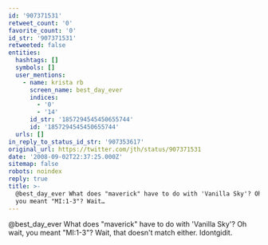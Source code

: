 ```yaml
---
id: '907371531'
retweet_count: '0'
favorite_count: '0'
id_str: '907371531'
retweeted: false
entities:
  hashtags: []
  symbols: []
  user_mentions:
    - name: krista rb
      screen_name: best_day_ever
      indices:
        - '0'
        - '14'
      id_str: '1857294545450655744'
      id: '1857294545450655744'
  urls: []
in_reply_to_status_id_str: '907353617'
original_url: https://twitter.com/jth/status/907371531
date: '2008-09-02T22:37:25.000Z'
sitemap: false
robots: noindex
reply: true
title: >-
  @best_day_ever What does "maverick" have to do with 'Vanilla Sky'? Oh wait,
  you meant "MI:1-3"? Wait…
---
```


@best_day_ever What does "maverick" have to do with 'Vanilla Sky'? Oh wait, you meant "MI:1-3"? Wait, that doesn't match either. Idontgidit.